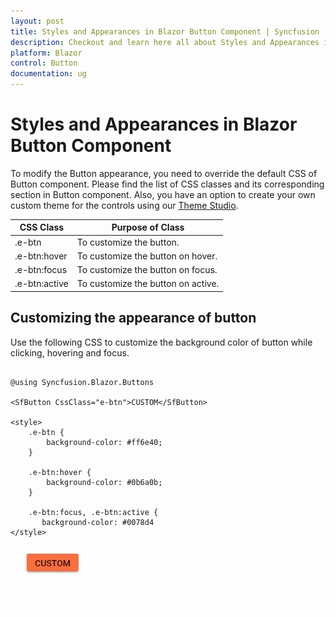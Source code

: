 ```yaml
---
layout: post
title: Styles and Appearances in Blazor Button Component | Syncfusion
description: Checkout and learn here all about Styles and Appearances in Syncfusion Blazor Button component and more.
platform: Blazor
control: Button
documentation: ug
---
```


# Styles and Appearances in Blazor Button Component

To modify the Button appearance, you need to override the default CSS of Button component. Please find the list of CSS classes and its corresponding section in Button component. Also, you have an option to create your own custom theme for the controls using our [Theme Studio](https://blazor.syncfusion.com/themestudio/?theme=material).

|CSS Class | Purpose of Class |
|-----|----- |
|.e-btn|To customize the button.|
|.e-btn:hover|To customize the button on hover.|
|.e-btn:focus|To customize the button on focus.|
|.e-btn:active|To customize the button on active.|

## Customizing the appearance of button

Use the following CSS to customize the background color of button while clicking, hovering and focus.

```cshtml

@using Syncfusion.Blazor.Buttons

<SfButton CssClass="e-btn">CUSTOM</SfButton>

<style>
    .e-btn {
        background-color: #ff6e40;
    }

    .e-btn:hover {
        background-color: #0b6a0b;
    }

    .e-btn:focus, .e-btn:active {
       background-color: #0078d4
</style>

```

![Blazor Button with Style and Appearance](./images/blazor-button-style-and-appearance.gif)